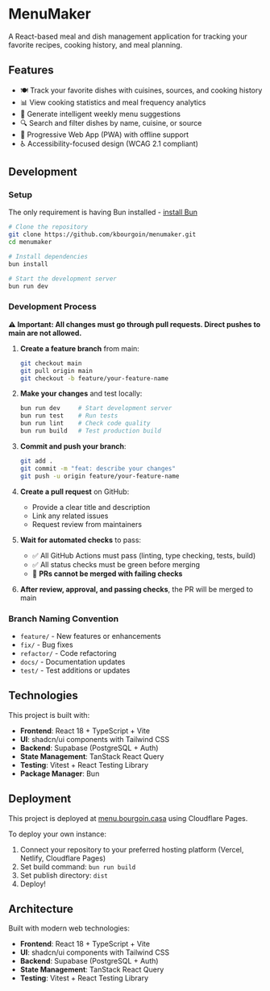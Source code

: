 # MenuMaker

A React-based meal and dish management application for tracking your favorite recipes, cooking history, and meal planning.

## Features

- 🍽️ Track your favorite dishes with cuisines, sources, and cooking history
- 📊 View cooking statistics and meal frequency analytics  
- 📅 Generate intelligent weekly menu suggestions
- 🔍 Search and filter dishes by name, cuisine, or source
- 📱 Progressive Web App (PWA) with offline support
- ♿ Accessibility-focused design (WCAG 2.1 compliant)

## Development

### Setup

The only requirement is having Bun installed - [install Bun](https://bun.sh/docs/installation)

```sh
# Clone the repository
git clone https://github.com/kbourgoin/menumaker.git
cd menumaker

# Install dependencies
bun install

# Start the development server
bun run dev
```

### Development Process

**⚠️ Important: All changes must go through pull requests. Direct pushes to main are not allowed.**

1. **Create a feature branch** from main:
   ```sh
   git checkout main
   git pull origin main
   git checkout -b feature/your-feature-name
   ```

2. **Make your changes** and test locally:
   ```sh
   bun run dev     # Start development server
   bun run test    # Run tests
   bun run lint    # Check code quality
   bun run build   # Test production build
   ```

3. **Commit and push your branch**:
   ```sh
   git add .
   git commit -m "feat: describe your changes"
   git push -u origin feature/your-feature-name
   ```

4. **Create a pull request** on GitHub:
   - Provide a clear title and description
   - Link any related issues
   - Request review from maintainers

5. **Wait for automated checks** to pass:
   - ✅ All GitHub Actions must pass (linting, type checking, tests, build)
   - ✅ All status checks must be green before merging
   - 🚫 **PRs cannot be merged with failing checks**

6. **After review, approval, and passing checks**, the PR will be merged to main

### Branch Naming Convention
- `feature/` - New features or enhancements
- `fix/` - Bug fixes
- `refactor/` - Code refactoring
- `docs/` - Documentation updates
- `test/` - Test additions or updates

## Technologies

This project is built with:

- **Frontend**: React 18 + TypeScript + Vite
- **UI**: shadcn/ui components with Tailwind CSS  
- **Backend**: Supabase (PostgreSQL + Auth)
- **State Management**: TanStack React Query
- **Testing**: Vitest + React Testing Library
- **Package Manager**: Bun

## Deployment

This project is deployed at [menu.bourgoin.casa](https://menu.bourgoin.casa) using Cloudflare Pages.

To deploy your own instance:
1. Connect your repository to your preferred hosting platform (Vercel, Netlify, Cloudflare Pages)
2. Set build command: `bun run build`
3. Set publish directory: `dist`
4. Deploy!

## Architecture

Built with modern web technologies:
- **Frontend**: React 18 + TypeScript + Vite
- **UI**: shadcn/ui components with Tailwind CSS
- **Backend**: Supabase (PostgreSQL + Auth)
- **State Management**: TanStack React Query
- **Testing**: Vitest + React Testing Library
